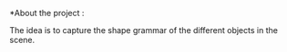 *About the project :

The idea is to capture the shape grammar of the different objects in the scene.
